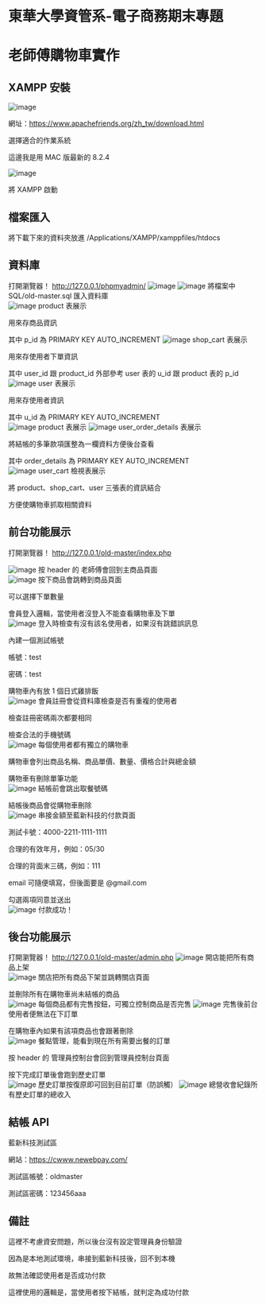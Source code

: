 # 東華大學資管系-電子商務期末專題

# 老師傅購物車實作

## XAMPP 安裝

![image](https://github.com/Sumo0711/old-master/blob/main/directions/1.png)

網址：https://www.apachefriends.org/zh_tw/download.html

選擇適合的作業系統

這邊我是用 MAC 版最新的 8.2.4

![image](https://github.com/Sumo0711/old-master/blob/main/directions/2.png)

將 XAMPP 啟動

## 檔案匯入

將下載下來的資料夾放進 /Applications/XAMPP/xamppfiles/htdocs

## 資料庫

打開瀏覽器！ http://127.0.0.1/phpmyadmin/
![image](https://github.com/Sumo0711/old-master/blob/main/directions/3.png)
![image](https://github.com/Sumo0711/old-master/blob/main/directions/4.png)
將檔案中 SQL/old-master.sql 匯入資料庫  
![image](https://github.com/Sumo0711/old-master/blob/main/directions/20.png)
product 表展示

用來存商品資訊

其中 p_id 為 PRIMARY KEY AUTO_INCREMENT
![image](https://github.com/Sumo0711/old-master/blob/main/directions/21.png)
shop_cart 表展示

用來存使用者下單資訊

其中 user_id 跟 product_id 外部參考 user 表的 u_id 跟 product 表的 p_id
![image](https://github.com/Sumo0711/old-master/blob/main/directions/22.png)
user 表展示

用來存使用者資訊

其中 u_id 為 PRIMARY KEY AUTO_INCREMENT  
![image](https://github.com/Sumo0711/old-master/blob/main/directions/23.png)
product 表展示
![image](https://github.com/Sumo0711/old-master/blob/main/directions/24.png)
user_order_details 表展示

將結帳的多筆款項匯整為一欄資料方便後台查看

其中 order_details 為 PRIMARY KEY AUTO_INCREMENT  
![image](https://github.com/Sumo0711/old-master/blob/main/directions/25.png)
user_cart 檢視表展示

將 product、shop_cart、user 三張表的資訊結合

方便使購物車抓取相關資料

## 前台功能展示

打開瀏覽器！ http://127.0.0.1/old-master/index.php

![image](https://github.com/Sumo0711/old-master/blob/main/directions/5.png)
按 header 的 老師傅會回到主商品頁面  
![image](https://github.com/Sumo0711/old-master/blob/main/directions/8.png)
按下商品會跳轉到商品頁面

可以選擇下單數量

會員登入邏輯，當使用者沒登入不能查看購物車及下單  
![image](https://github.com/Sumo0711/old-master/blob/main/directions/6.png)
登入時檢查有沒有該名使用者，如果沒有跳錯誤訊息

內建一個測試帳號

帳號：test

密碼：test

購物車內有放 1 個日式雞排飯  
![image](https://github.com/Sumo0711/old-master/blob/main/directions/7.png)
會員註冊會從資料庫檢查是否有重複的使用者

檢查註冊密碼兩次都要相同

檢查合法的手機號碼  
![image](https://github.com/Sumo0711/old-master/blob/main/directions/9.png)
每個使用者都有獨立的購物車

購物車會列出商品名稱、商品單價、數量、價格合計與總金額

購物車有刪除單筆功能  
![image](https://github.com/Sumo0711/old-master/blob/main/directions/11.png)
結帳前會跳出取餐號碼

結帳後商品會從購物車刪除  
![image](https://github.com/Sumo0711/old-master/blob/main/directions/10.png)
串接金額至藍新科技的付款頁面

測試卡號：4000-2211-1111-1111

合理的有效年月，例如：05/30

合理的背面末三碼，例如：111

email 可隨便填寫，但後面要是 @gmail.com

勾選兩項同意並送出  
![image](https://github.com/Sumo0711/old-master/blob/main/directions/19.png)
付款成功！

## 後台功能展示

打開瀏覽器！ http://127.0.0.1/old-master/admin.php
![image](https://github.com/Sumo0711/old-master/blob/main/directions/12.png)
開店能把所有商品上架  
![image](https://github.com/Sumo0711/old-master/blob/main/directions/13.png)
關店把所有商品下架並跳轉關店頁面

並刪除所有在購物車尚未結帳的商品  
![image](https://github.com/Sumo0711/old-master/blob/main/directions/14.png)
每個商品都有完售按鈕，可獨立控制商品是否完售
![image](https://github.com/Sumo0711/old-master/blob/main/directions/15.png)
完售後前台使用者便無法在下訂單

在購物車內如果有該項商品也會跟著刪除  
![image](https://github.com/Sumo0711/old-master/blob/main/directions/16.png)
餐點管理，能看到現在所有需要出餐的訂單

按 header 的 管理員控制台會回到管理員控制台頁面

按下完成訂單後會跑到歷史訂單  
![image](https://github.com/Sumo0711/old-master/blob/main/directions/17.png)
歷史訂單按復原即可回到目前訂單（防誤觸）
![image](https://github.com/Sumo0711/old-master/blob/main/directions/18.png)
總營收會紀錄所有歷史訂單的總收入

## 結帳 API

藍新科技測試區

網站：https://cwww.newebpay.com/

測試區帳號：oldmaster

測試區密碼：123456aaa

## 備註

這裡不考慮資安問題，所以後台沒有設定管理員身份驗證

因為是本地測試環境，串接到藍新科技後，回不到本機

故無法確認使用者是否成功付款

這裡使用的邏輯是，當使用者按下結帳，就判定為成功付款
